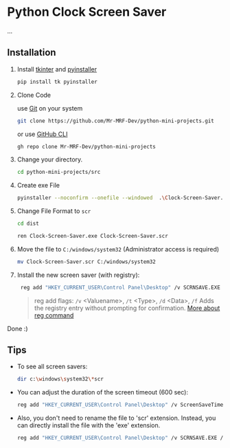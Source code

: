 # Python Clock Screen Saver

...

## Installation

1. Install [tkinter](https://docs.python.org/3/library/tkinter.html) and [pyinstaller](https://pypi.org/project/pyinstaller/)

    ```bash
    pip install tk pyinstaller
    ```

2. Clone Code

    use [Git](https://git-scm.com/) on your system

    ```bash
    git clone https://github.com/Mr-MRF-Dev/python-mini-projects.git
    ```

    or use [GitHub CLI](https://cli.github.com/)

    ```bash
    gh repo clone Mr-MRF-Dev/python-mini-projects
    ```

3. Change your directory.

    ```bash
    cd python-mini-projects/src
    ```

4. Create exe File

   ```bash
   pyinstaller --noconfirm --onefile --windowed  .\Clock-Screen-Saver.py
   ```

5. Change File Format to `scr`

    ```bash
    cd dist
    ```

    ```bash
    ren Clock-Screen-Saver.exe Clock-Screen-Saver.scr
    ```

6. Move the file to `C:/windows/system32` (Administrator access is required)

    ```bash
    mv Clock-Screen-Saver.scr C:/windows/system32
    ```

7. Install the new screen saver (with registry):

    ```bash
     reg add "HKEY_CURRENT_USER\Control Panel\Desktop" /v SCRNSAVE.EXE /t REG_SZ /d C:\Windows\system32\Clock-Screen-Saver.scr /f
    ```

    > reg add flags: `/v` \<Valuename\>, `/t` \<Type\>, `/d` \<Data\>, `/f` Adds the registry entry without prompting for confirmation.
    > [More about reg command](https://learn.microsoft.com/en-us/windows-server/administration/windows-commands/reg)

Done :)

## Tips

- To see all screen savers:

    ```bash
    dir c:\windows\system32\*scr
    ```

- You can adjust the duration of the screen timeout (600 sec):

    ```bash
    reg add "HKEY_CURRENT_USER\Control Panel\Desktop" /v ScreenSaveTimeOut /t REG_SZ /d 600 /f
    ```

- Also, you don't need to rename the file to 'scr' extension. Instead, you can directly install the file with the 'exe' extension.

    ```bash
    reg add "HKEY_CURRENT_USER\Control Panel\Desktop" /v SCRNSAVE.EXE /t REG_SZ /d C:\Windows\system32\Clock-Screen-Saver.exe /f
    ```
